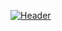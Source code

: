 [![Header](https://github.com/KemtaTam/kemtatam/blob/main/assets/naruto-background.gif)](https://github.com/KemtaTam?tab=repositories)

